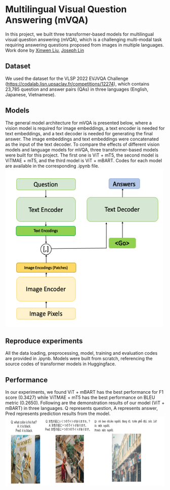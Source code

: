 # Multilingual Visual Question Answering (mVQA)
In this project, we built three transformer-based models for multilingual visual question answering (mVQA), which is a challenging multi-modal task requiring answering questions proposed from images in multiple languages. <br>
Work done by [Xinwen Liu](https://github.com/Xinwen-Liu-Wendy), [Joseph Lin](https://github.com/josephhlinn)

## Dataset
We used the dataset for the VLSP 2022 EVJVQA Challenge (https://codalab.lisn.upsaclay.fr/competitions/12274), which contains 23,785 question and answer pairs (QAs) in three languages (English, Japanese, Vietnamese).

## Models
The general model architecture for mVQA is presented below, where a vision model is required for image embeddings, a text encoder is needed for text embeddings, and a text decoder is needed for generating the final answer. The image embeddings and text embeddings were concatenated as the input of the text decoder. To compare the effects of different vision models and language models for mVQA, three transformer-based models were built for this project. The first one is ViT + mT5, the second model is ViTMAE + mT5, and the third model is ViT + mBART. Codes for each model are available in the corresponding .ipynb file. 
<img src="./model architecture.png" alt="alt text" width="500" height="500">

## Reproduce experiments
All the data loading, preprocessing, model, training and evaluation codes are provided in .ipynb. Models were built from scratch, referencing the source codes of transformer models in Huggingface.

## Performance
In our experiments, we found ViT + mBART has the best performance for F1 score (0.3427) while ViTMAE + mT5 has the best performance on BLEU metric (0.2650). Following are the demonstration results of our model (ViT + mBART) in three languages. Q represents question, A represents answer, Pred represents prediction results from the model.
<img src="./Prediction.png" alt="alt text" width="1000" height="220">


